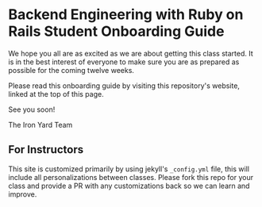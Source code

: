 # Backend Engineering with Ruby on Rails Student Onboarding Guide

We hope you all are as excited as we are about getting this class started. It is in the best interest of everyone to make sure you are as prepared as possible for the coming twelve weeks.

Please read this onboarding guide by visiting this repository's website, linked at the top of this page.

See you soon!

The Iron Yard Team

## For Instructors

This site is customized primarily by using jekyll's `_config.yml` file,  this will include all personalizations between classes.
Please fork this repo for your class and provide a PR with any customizations back so we can learn and improve.